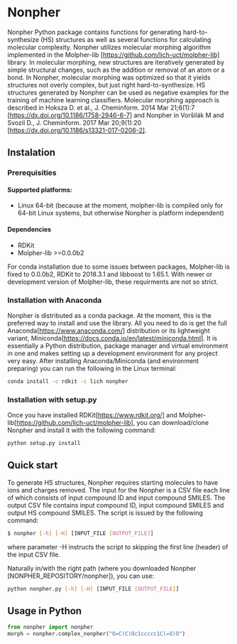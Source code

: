 # Nonpher
Nonpher Python package contains functions for generating hard-to-synthesize (HS) structures as well as several functions for calculating molecular complexity.
Nonpher utilizes molecular morphing algorithm implemented in the  Molpher-lib [https://github.com/lich-uct/molpher-lib] library.
In molecular morphing, new structures are iteratively generated by simple structural changes, such as the addition or removal of an atom or a bond.
In Nonpher, molecular morphing was optimized so that it yields structures not overly complex, but just right hard-to-synthesize.
HS structures generated by Nonpher can be used as negative examples for the training of machine learning classifiers.
Molecular morphing approach is described in Hoksza D. et al., J. Cheminform. 2014 Mar 21;6(1):7 [https://dx.doi.org/10.1186/1758-2946-6-7]
and Nonpher in Voršilák M and Svozil D., J. Cheminform. 2017 Mar 20;9(1):20 [https://dx.doi.org/10.1186/s13321-017-0206-2].
 
## Instalation
### Prerequisities
#### Supported platforms:
* Linux 64-bit (because at the moment, molpher-lib is compiled only for 64-bit Linux systems, but otherwise Nonpher is platform independent)

#### Dependencies
* RDKit
* Molpher-lib >=0.0.0b2

For conda installation due to some issues between packages, Molpher-lib is fixed to 0.0.0b2, RDKit to 2018.3.1 and libboost to 1.65.1.
With newer or development version of Molpher-lib, these requirments are not so strict.

### Installation with Anaconda
Nonpher is distributed as a conda package. At the moment, this is the preferred way to install and use the library.
All you need to do is get the full Anaconda[https://www.anaconda.com/] distribution or its lightweight variant, Miniconda[https://docs.conda.io/en/latest/miniconda.html].
It is essentially a Python distribution, package manager and virtual environment in one and makes setting up a development environment for any project very easy.
After installing Anaconda/Miniconda (and environment preparing) you can run the following in the Linux terminal:
```bash
conda install -c rdkit -c lich nonpher
```

### Installation with setup.py
Once you have installed RDKit[https://www.rdkit.org/] and Molpher-lib[https://github.com/lich-uct/molpher-lib], you can download/clone Nonpher and install it with the following command:
```bash
python setup.py install
```

## Quick start
To generate HS structures, Nonpher requires starting molecules to have ions and charges removed.
The input for the Nonpher is a CSV file each line of which consists of input compound ID and input compound SMILES.
The output CSV file contains input compound ID, input compound SMILES and output HS compound SMILES.
The script is issued by the following command:
```bash
$ nonpher [-h] [-H] [INPUT_FILE [OUTPUT_FILE]]
```

where parameter -H instructs the script to skipping the first line (header) of the input CSV file.

Naturally in/with the right path (where you downloaded Nonpher [NONPHER_REPOSITORY/nonpher]), you can use:
```bash
python nonpher.py [-h] [-H] [INPUT_FILE [OUTPUT_FILE]]
```

## Usage in Python
```python
from nonpher import nonpher
morph = nonpher.complex_nonpher("O=C(C)Oc1ccccc1C(=O)O")
```
